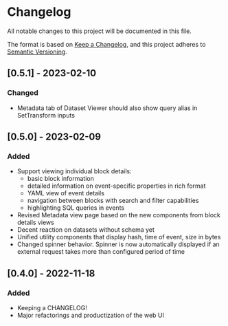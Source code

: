 # Changelog

All notable changes to this project will be documented in this file.

The format is based on [Keep a Changelog](https://keepachangelog.com/en/1.0.0/),
and this project adheres to [Semantic Versioning](https://semver.org/spec/v2.0.0.html).

## [0.5.1] - 2023-02-10

### Changed
- Metadata tab of Dataset Viewer should also show query alias in SetTransform inputs


## [0.5.0] - 2023-02-09

### Added
- Support viewing individual block details:
   - basic block information
   - detailed information on event-specific properties in rich format
   - YAML view of event details
   - navigation between blocks with search and filter capabilities
   - highlighting SQL queries in events
- Revised Metadata view page based on the new components from block details views
- Decent reaction on datasets without schema yet
- Unified utility components that display hash, time of event, size in bytes
- Changed spinner behavior. Spinner is now automatically displayed if an external request takes more than configured period of time

## [0.4.0] - 2022-11-18

### Added

- Keeping a CHANGELOG!
- Major refactorings and productization of the web UI
